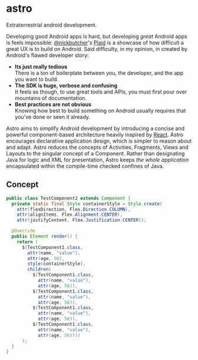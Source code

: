 # astro
Extraterrestrial android development.  
  
Developing good Android apps is hard, but developing _great_ Android apps is feels impossible: [@nickbutcher](https://github.com/nickbutcher/plaid)'s [Plaid](https://github.com/nickbutcher/plaid) is a showcase of how difficult a great UX is to build on Android. Said difficulty, in my opinion, in created by Android's flawed developer story:
- **Its just really tedious**  
There is a ton of boilerplate between you, the developer, and the app you want to build.
- **The SDK is huge, verbose and confusing**  
It feels as though, to use great tools and APIs, you must first pour over mountains of documentation.
- **Best practices are not obvious**  
Knowing how best to build something on Android usually requires that you've done or seen it already.  

Astro aims to simplify Android development by introducing a concise and powerful component-based architecture heavily inspired by [React](https://github.com/facebook/react). Astro encourages declarative application design, which is simpler to reason about and adapt. Astro reduces the concepts of Activities, Fragments, Views and Layouts to the singular concept of a Component. Rather than designating Java for logic and XML for presentation, Astro keeps _the whole application_ encapsulated within the compile-time checked confines of Java.

## Concept
```java
public class TestComponent2 extends Component {
  private static final Style containerStyle = Style.create(
    attr(flexDirection, Flex.Direction.COLUMN),
    attr(alignItems, Flex.Alignment.CENTER),
    attr(justifyContent, Flex.Justification.CENTER));

  @Override
  public Element render() {
    return (
      $(TestComponent1.class,
        attr(name, "value"),
        attr(age, 56),
        style(containerStyle),
        children(
          $(TestComponent1.class,
            attr(name, "value"),
            attr(age, 56)),
          $(TestComponent1.class,
            attr(name, "value"),
            attr(age, 56)),
          $(TestComponent1.class,
            attr(name, "value"),
            attr(age, 56)),
          $(TestComponent1.class,
            attr(name, "value"),
            attr(age, 56))))
      );
  }
}
```
